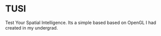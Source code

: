 TUSI
====

Test Your Spatial Intelligence. Its a simple based based on OpenGL I had created in my undergrad. 
